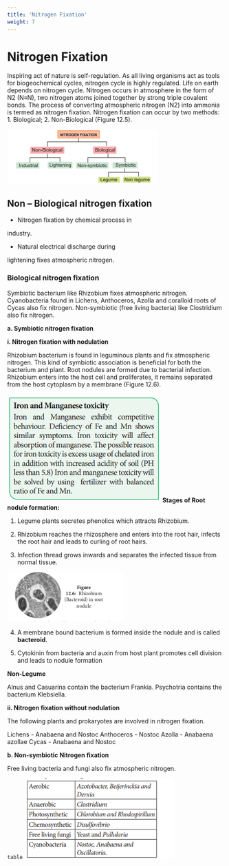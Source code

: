 ```yaml
---
title: 'Nitrogen Fixation'
weight: 7
---
```


#  Nitrogen Fixation

 Inspiring act of nature is self-regulation. As all living organisms act as tools for biogeochemical cycles, nitrogen cycle is highly regulated. Life on earth depends on nitrogen cycle. Nitrogen occurs in atmosphere in the form of N2 (N≡N), two nitrogen atoms joined together by strong triple covalent bonds. The process of converting atmospheric nitrogen (N2) into ammonia is termed as nitrogen fixation. Nitrogen fixation can occur by two methods: 1. Biological; 2. Non-Biological (Figure 12.5).

![ Nitrogen fixation](1111.png "")


##  Non – Biological nitrogen fixation

 - Nitrogen fixation by chemical process in

industry. 
- Natural electrical discharge during

lightening fixes atmospheric nitrogen.

###  Biological nitrogen fixation

 Symbiotic bacterium like Rhizobium fixes atmospheric nitrogen. Cyanobacteria found in Lichens, Anthoceros, Azolla and coralloid roots of Cycas also fix nitrogen. Non-symbiotic (free living bacteria) like Clostridium also fix nitrogen.

**a. Symbiotic nitrogen fixation**

**i. Nitrogen fixation with nodulation** 

Rhizobium bacterium is found in leguminous plants and fix atmospheric nitrogen. This kind of symbiotic association is beneficial for both the bacterium and plant. Root nodules are formed due to bacterial infection. Rhizobium enters into the host cell and proliferates, it remains separated from the host cytoplasm by a membrane (Figure 12.6).  

![alt text](image.png)
**Stages of Root nodule formation:**

1. Legume plants secretes phenolics which attracts Rhizobium. 

2. Rhizobium reaches the rhizosphere and enters into the root hair, infects the root hair and leads to curling of root hairs.

3. Infection thread grows inwards and separates the infected tissue from normal tissue.

![ Rhizobium(Bacteroid) in root nodule](12.7.png "")

4. A membrane bound bacterium is formed inside the nodule and is called **bacteroid**.

5. Cytokinin from bacteria and auxin from host plant promotes cell division and leads to nodule formation


**Non-Legume** 

Alnus and Casuarina contain the bacterium Frankia. Psychotria contains the bacterium Klebsiella. 

**ii. Nitrogen fixation without nodulation** 

The following plants and prokaryotes are involved in nitrogen fixation.
  

Lichens - Anabaena and Nostoc Anthoceros - Nostoc 
Azolla - Anabaena azollae 
Cycas - Anabaena and Nostoc

**b. Non-symbiotic Nitrogen fixation** 

Free living bacteria and fungi also fix atmospheric nitrogen.

`table`
![](11111.png)
